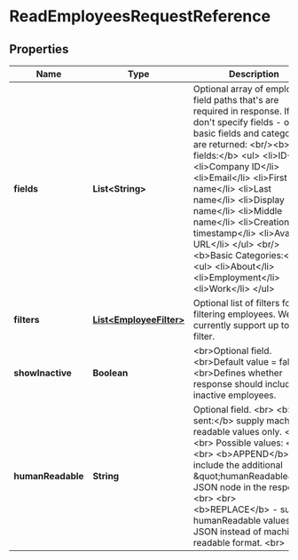 

# ReadEmployeesRequestReference


## Properties

| Name | Type | Description | Notes |
|------------ | ------------- | ------------- | -------------|
|**fields** | **List&lt;String&gt;** | Optional array of employee field paths that&#39;s are required in response. If you don&#39;t specify fields - only basic fields and categories are returned: &lt;br/&gt;&lt;b&gt;Basic fields:&lt;/b&gt;  &lt;ul&gt;                       &lt;li&gt;ID&lt;/li&gt;                       &lt;li&gt;Company ID&lt;/li&gt;                       &lt;li&gt;Email&lt;/li&gt;                       &lt;li&gt;First name&lt;/li&gt;                       &lt;li&gt;Last name&lt;/li&gt;                       &lt;li&gt;Display name&lt;/li&gt;                       &lt;li&gt;Middle name&lt;/li&gt;                       &lt;li&gt;Creation timestamp&lt;/li&gt;                       &lt;li&gt;Avatar URL&lt;/li&gt; &lt;/ul&gt; &lt;br/&gt;&lt;b&gt;Basic Categories:&lt;/b&gt; &lt;ul&gt;                       &lt;li&gt;About&lt;/li&gt;                       &lt;li&gt;Employment&lt;/li&gt;                       &lt;li&gt;Work&lt;/li&gt; &lt;/ul&gt; |  [optional] |
|**filters** | [**List&lt;EmployeeFilter&gt;**](EmployeeFilter.md) | Optional list of filters for filtering employees. We currently support up to one filter. |  [optional] |
|**showInactive** | **Boolean** | &lt;br&gt;Optional field. &lt;br&gt;Default value &#x3D; false. &lt;br&gt;Defines whether response should include inactive employees. |  [optional] |
|**humanReadable** | **String** | Optional field.  &lt;br&gt; &lt;b&gt;If not sent:&lt;/b&gt; supply machine-readable values only. &lt;br&gt; &lt;br&gt; Possible values: &lt;br&gt;  &lt;br&gt; &lt;b&gt;APPEND&lt;/b&gt; - include the additional \&quot;humanReadable\&quot; JSON node in the response. &lt;br&gt;  &lt;br&gt; &lt;b&gt;REPLACE&lt;/b&gt; - supply humanReadable values in JSON instead of machine-readable format. &lt;br&gt; |  [optional] |



